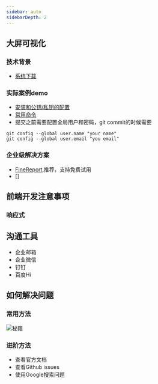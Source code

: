 ```yaml
---
sidebar: auto
sidebarDepth: 2
---
```

## 大屏可视化
### 技术背景
- [系统下载](https://msdn.itellyou.cn/)

### 实际案例demo
- [安装和公钥/私钥的配置](https://www.cnblogs.com/joyho/articles/4062574.html)
- [常用命令](https://github.com/jasonandjay/project)
- 提交之前需要配置全局用户和密码，git commit的时候需要  
```
git config --global user.name "your name"  
git config --global user.email "you email"
```
### 企业级解决方案
- [FineReport](https://www.fanruan.com/),推荐，支持免费试用
- []


## 前端开发注意事项
### 响应式


## 沟通工具
- 企业邮箱
- 企业微信
- 钉钉
- 百度Hi

## 如何解决问题
### 常用方法
![秘籍](/study/baidu.png)
### 进阶方法
- 查看官方文档
- 查看Github issues
- 使用Google搜索问题
